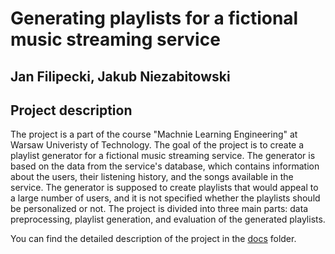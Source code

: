 # Generating playlists for a fictional music streaming service
## Jan Filipecki, Jakub Niezabitowski

## Project description

The project is a part of the course "Machnie Learning Engineering" at Warsaw Univeristy of Technology. The goal of the project is to create a playlist generator for a fictional music streaming service. The generator is based on the data from the service's database, which contains information about the users, their listening history, and the songs available in the service. The generator is supposed to create playlists that would appeal to a large number of users, and it is not specified whether the playlists should be personalized or not. The project is divided into three main parts: data preprocessing, playlist generation, and evaluation of the generated playlists.

You can find the detailed description of the project in the [docs](docs/) folder.